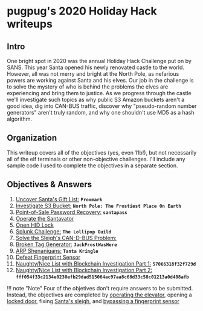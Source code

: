 # pugpug's 2020 Holiday Hack writeups

## Intro
One bright spot in 2020 was the annual Holiday Hack Challenge put on
by SANS. This year Santa opened his newly renovated castle to the
world. However, all was not merry and bright at the North Pole, as
nefarious powers are working against Santa and his elves. Our job in
the challenge is to solve the mystery of who is behind the problems the
elves are experiencing and bring them to justice. As we progress through
the castle we'll investigate such topics as why public S3 Amazon buckets
aren't a good idea, dig into CAN-BUS traffic, discover why "pseudo-random
number generators" aren't truly random, and why one shouldn't use MD5 as
a hash algorithm.

## Organization
This writeup covers all of the objectives (yes, even 11b!), but not
necessarily all of the elf terminals or other non-objective challenges. I'll
include any sample code I used to complete the objectives in a separate
section. 

## Objectives & Answers
1. [Uncover Santa's Gift List:](./objectives/1.md) **`Proxmark`**
2. [Investigate S3 Bucket:](./objectives/2.md) **`North Pole: The Frostiest Place On Earth`**
3. [Point-of-Sale Password Recovery:](./objectives/3.md) **`santapass`**
4. [Operate the Santavator](./objectives/4.md)
5. [Open HID Lock](./objectives/5.md)
6. [Splunk Challenge:](./objectives/6.md) **`The Lollipop Guild`**
7. [Solve the Sleigh's CAN-D-BUS Problem:](./objectives/7.md)
9. [Broken Tag Generator:](./objectives/8.md) **`JackFrostWasHere`**
9. [ARP Shenanigans:](./objectives/9.md) **`Tanta Kringle`**
10. [Defeat Fingerprint Sensor](./objectives/10.md)
11. [Naughty/Nice List with Blockchain Investigation Part 1:](./objectives/11a.md) **`57066318f32f729d`**
11. [Naughty/Nice List with Blockchain Investigation Part 2:](./objectives/11b.md) **`fff054f33c2134e0230efb29dad515064ac97aa8c68d33c58c01213a0d408afb`**

!!! note "Note"
    Four of the objetives don't require answers to
    be submitted. Instead, the objectives are completed by
    [operating the elevator](./objectives/4.md), opening a
    [locked door](./objectives/5.md), fixing [Santa's sleigh](./objectives/7.md),
    and [bypassing a fingerprint sensor](./objectives/9.md)
